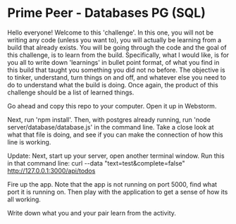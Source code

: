 # Prime Peer - Databases PG (SQL)

Hello everyone! Welcome to this 'challenge'.
In this one, you will not be writing any code (unless you want to), you will actually be learning from a build 
that already exists. You will be going through the code and the goal of this challenge, is to learn from the build.
Specifically, what I would like, is for you all to write down 'learnings' in bullet point format, of what you find
in this build that taught you something you did not no before. The objective is to tinker, understand, turn things
on and off, and whatever else you need to do to understand what the build is doing. Once again, the product of this
challenge should be a list of learned things.

Go ahead and copy this repo to your computer. Open it up in Webstorm.

Next, run 'npm install'.
Then, with postgres already running, run 'node server/database/database.js' in the command line. Take a close look
at what that file is doing, and see if you can make the connection of how this line is working.

Update:
Next, start up your server, open another terminal window.
Run this in that command line:
curl --data "text=test&complete=false" http://127.0.0.1:3000/api/todos

Fire up the app. Note that the app is not running on port 5000, find what port it is running on. Then play with the
application to get a sense of how its all working.

Write down what you and your pair learn from the activity.
